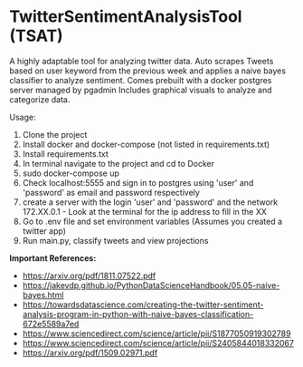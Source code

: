 # TwitterSentimentAnalysisTool (TSAT)
 A highly adaptable tool for analyzing twitter data. 
 Auto scrapes Tweets based on user keyword from the previous week and applies a naive bayes classifier to analyze sentiment. Comes prebuilt with a docker postgres server managed by pgadmin
 Includes graphical visuals to analyze and categorize data. 
 
Usage:
1. Clone the project 
2. Install docker and docker-compose (not listed in requirements.txt)
3. Install requirements.txt
4. In terminal navigate to the project and cd to Docker
5. sudo docker-compose up
6. Check localhost:5555 and sign in to postgres using 'user' and 'password' as email and password respectively
7. create a server with the login 'user' and 'password' and the network 172.XX.0.1 - Look at the terminal for the ip address to fill in the XX
8. Go to .env file and set environment variables (Assumes you created a twitter app)
9. Run main.py, classify tweets and view projections

**Important References:**
* https://arxiv.org/pdf/1811.07522.pdf
* https://jakevdp.github.io/PythonDataScienceHandbook/05.05-naive-bayes.html
* https://towardsdatascience.com/creating-the-twitter-sentiment-analysis-program-in-python-with-naive-bayes-classification-672e5589a7ed
* https://www.sciencedirect.com/science/article/pii/S1877050919302789
* https://www.sciencedirect.com/science/article/pii/S2405844018332067
* https://arxiv.org/pdf/1509.02971.pdf

